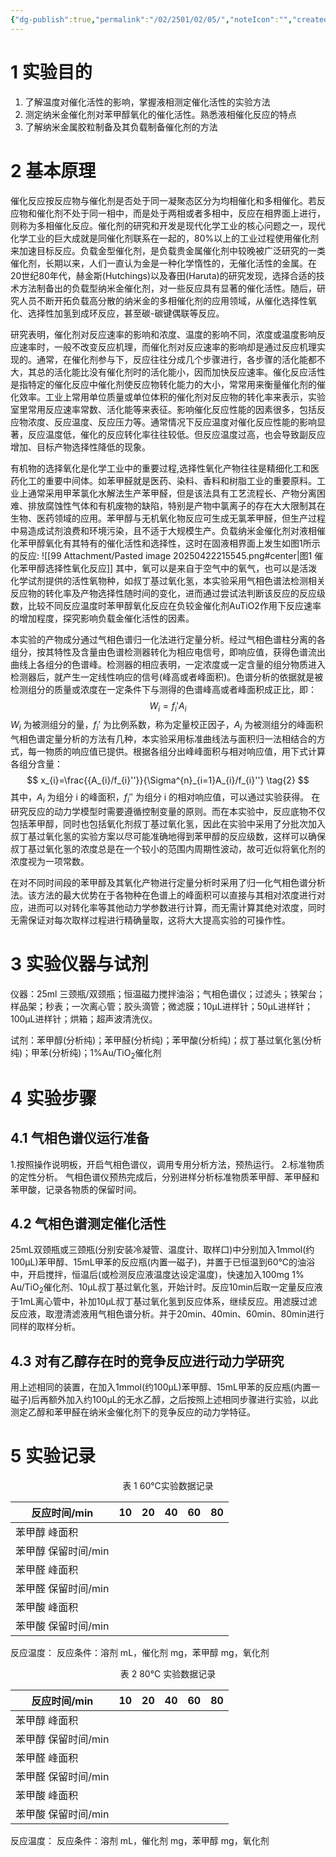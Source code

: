 ```yaml
---
{"dg-publish":true,"permalink":"/02/2501/02/05/","noteIcon":"","created":"2025-04-22T20:47","updated":"2025-07-01T13:38"}
---
```


# 1 实验目的
1. 了解温度对催化活性的影响，掌握液相测定催化活性的实验方法
2. 测定纳米金催化剂对苯甲醇氧化的催化活性。熟悉液相催化反应的特点
3. 了解纳米金属胶粒制备及其负载制备催化剂的方法
# 2 基本原理
催化反应按反应物与催化剂是否处于同一凝聚态区分为均相催化和多相催化。若反应物和催化剂不处于同一相中，而是处于两相或者多相中，反应在相界面上进行，则称为多相催化反应。催化剂的研究和开发是现代化学工业的核心问题之一，现代化学工业的巨大成就是同催化剂联系在一起的，80%以上的工业过程使用催化剂来加速目标反应。负载金型催化剂，是负载贵金属催化剂中较晚被广泛研究的一类催化剂，长期以来，人们一直认为金是一种化学惰性的，无催化活性的金属。在20世纪80年代，赫金斯(Hutchings)以及春田(Haruta)的研究发现，选择合适的技术方法制备出的负载型纳米金催化剂，对一些反应具有显著的催化活性。随后，研究人员不断开拓负载高分散的纳米金的多相催化剂的应用领域，从催化选择性氧化、选择性加氢到成环反应，甚至碳-碳键偶联等反应。

研究表明，催化剂对反应速率的影响和浓度、温度的影响不同，浓度或温度影响反应速率时，一般不改变反应机理，而催化剂对反应速率的影响却是通过反应机理实现的。通常，在催化剂参与下，反应往往分成几个步骤进行，各步骤的活化能都不大，其总的活化能比没有催化剂时的活化能小，因而加快反应速率。催化反应活性是指特定的催化反应中催化剂使反应物转化能力的大小，常常用来衡量催化剂的催化效率。工业上常用单位质量或单位体积的催化剂对反应物的转化率来表示，实验室里常用反应速率常数、活化能等来表征。影响催化反应性能的因素很多，包括反应物浓度、反应温度、反应压力等。通常情况下反应温度对催化反应性能的影响显著，反应温度低，催化的反应转化率往往较低。但反应温度过高，也会导致副反应增加、目标产物选择性降低的现象。

有机物的选择氧化是化学工业中的重要过程,选择性氧化产物往往是精细化工和医药化工的重要中间体。如苯甲醛就是医药、染料、香料和树脂工业的重要原料。工业上通常采用甲苯氯化水解法生产苯甲醛，但是该法具有工艺流程长、产物分离困难、排放腐蚀性气体和有机废物的缺陷，特别是产物中氯离子的存在大大限制其在生物、医药领域的应用。苯甲醇与无机氧化物反应可生成无氯苯甲醛，但生产过程中易造成试剂浪费和环境污染，且不适于大规模生产。负载纳米金催化剂对液相催化苯甲醇氧化有其特有的催化活性和选择性，这时在固液相界面上发生如图1所示的反应:
![[99 Attachment/Pasted image 20250422215545.png#center|图1 催化苯甲醇选择性氧化反应]]
其中，氧可以是来自于空气中的氧气，也可以是活泼化学试剂提供的活性氧物种，如叔丁基过氧化氢，本实验采用气相色谱法检测相关反应物的转化率及产物选择性随时间的变化，进而通过尝试法判断该反应的反应级数，比较不同反应温度时苯甲醇氧化反应在负较金催化剂AuTiO2作用下反应速率的增加程度，探究影响负载金催化活性的因素。

本实验的产物成分通过气相色谱归一化法进行定量分析。经过气相色谱柱分离的各组分，按其特性及含量由色谱检测器转化为相应电信号，即响应值，获得色谱流出曲线上各组分的色谱峰。检测器的相应表明，一定浓度或一定含量的组分物质进入检测器后，就产生一定线性响应的信号(峰高或者峰面积)。色谱分析的依据就是被检测组分的质量或浓度在一定条件下与测得的色谱峰高或者峰面积成正比，即：
$$
W_{i}=f_{i}'A_{i} \tag{1}
$$
$W_{i}$ 为被测组分的量，$f_{i}'$ 为比例系数，称为定量校正因子，$A_{i}$ 为被测组分的峰面积
气相色谱定量分析的方法有几种，本实验采用标准曲线法与面积归一法相结合的方式，每一物质的响应值已提供。根据各组分出峰峰面积与相对响应值，用下式计算各组分含量：
$$
x_{i}=\frac{{A_{i}/f_{i}''}}{\Sigma^{n}_{i=1}A_{i}/f_{i}''} \tag{2}
$$
其中，$A_{i}$ 为组分 i 的峰面积，$f_{i}''$ 为组分 i 的相对响应值，可以通过实验获得。
在研究反应的动力学模型时需要遵循控制变量的原则。而在本实验中，反应底物不仅包括苯甲醇，同时也包括氧化剂叔丁基过氧化氢，因此在实验中采用了分批次加入叔丁基过氧化氢的实验方案以尽可能准确地得到苯甲醇的反应级数，这样可以确保叔丁基过氧化氢的浓度总是在一个较小的范围内周期性波动，故可近似将氧化剂的浓度视为一项常数。

在对不同时间段的苯甲醇及其氧化产物进行定量分析时采用了归一化气相色谱分析法。该方法的最大优势在于各物种在色谱上的峰面积可以直接与其相对浓度进行对应，进而可以对转化率等其他动力学参数进行计算，而无需计算其绝对浓度，同时无需保证对每次取样过程进行精确量取，这将大大提高实验的可操作性。
# 3 实验仪器与试剂
仪器：25ml 三颈瓶/双颈瓶；恒温磁力搅拌油浴；气相色谱仪；过滤头；铁架台；样品架；秒表；一次离心管；胶头滴管；微滤膜；10μL进样针；50μL进样针；100μL进样针；烘箱；超声波清洗仪。

试剂：苯甲醇(分析纯)；苯甲醛(分析纯)；苯甲酸(分析纯)；叔丁基过氧化氢(分析纯)；甲苯(分析纯)；1%Au/TiO<sub>2</sub>催化剂
# 4 实验步骤
## 4.1 气相色谱仪运行准备
1.按照操作说明板，开启气相色谱仪，调用专用分析方法，预热运行。
2.标准物质的定性分析。
气相色谱仪预热完成后，分别进样分析标准物质苯甲醇、苯甲醛和苯甲酸，记录各物质的保留时间。
## 4.2 气相色谱测定催化活性
25mL双颈瓶或三颈瓶(分别安装冷凝管、温度计、取样口)中分别加入1mmol(约100μL)苯甲醇、15mL甲苯的反应瓶(内置一磁子)，并置于已恒温到60℃的油浴中，开启搅拌，恒温后(或检测反应液温度达设定温度)，快速加入100mg 1% Au/TiO<sub>2</sub>催化剂、10μL叔丁基过氧化氢，开始计时。反应10min后取一定量反应液于1mL离心管中，补加10μL叔丁基过氧化氢到反应体系，继续反应。用滤膜过滤反应液，取澄清滤液用气相色谱分析。并于20min、40min、60min、80min进行同样的取样分析。
## 4.3 对有乙醇存在时的竞争反应进行动力学研究
用上述相同的装置，在加入1mmol(约100μL)苯甲醇、15mL甲苯的反应瓶(内置一磁子)后再额外加入约100μL的无水乙醇，之后按照上述相同步骤进行实验，以此测定乙醇和苯甲醛在纳米金催化剂下的竞争反应的动力学特征。

# 5 实验记录
<center>表 1 60°C实验数据记录</center>

| 反应时间/min     | 10  | 20  | 40  | 60  | 80  |
| ------------ | --- | --- | --- | --- | --- |
| 苯甲醇 峰面积      |     |     |     |     |     |
| 苯甲醇 保留时间/min |     |     |     |     |     |
| 苯甲醛 峰面积      |     |     |     |     |     |
| 苯甲醛 保留时间/min |     |     |     |     |     |
| 苯甲酸 峰面积      |     |     |     |     |     |
| 苯甲酸 保留时间/min |     |     |     |     |     |
反应温度：
反应条件：溶剂    mL，催化剂     mg，苯甲醇   mg，氧化剂
<center>表 2 80°C 实验数据记录</center>

| 反应时间/min     | 10  | 20  | 40  | 60  | 80  |
| ------------ | --- | --- | --- | --- | --- |
| 苯甲醇 峰面积      |     |     |     |     |     |
| 苯甲醇 保留时间/min |     |     |     |     |     |
| 苯甲醛 峰面积      |     |     |     |     |     |
| 苯甲醛 保留时间/min |     |     |     |     |     |
| 苯甲酸 峰面积      |     |     |     |     |     |
| 苯甲酸 保留时间/min |     |     |     |     |     |
反应温度：
反应条件：溶剂    mL，催化剂     mg，苯甲醇   mg，氧化剂
